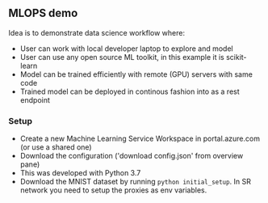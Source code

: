 ## MLOPS demo

Idea is to demonstrate data science workflow where:
* User can work with local developer laptop to explore and model
* User can use any open source ML toolkit, in this example it is scikit-learn
* Model can be trained efficiently with remote (GPU) servers with same code
* Trained model can be deployed in continous fashion into as a rest endpoint


### Setup

* Create a new Machine Learning Service Workspace in portal.azure.com (or use a shared one)
* Download the configuration ('download config.json' from overview pane)
* This was developed with Python 3.7
* Download the MNIST dataset by running `python initial_setup`. In SR network you need to setup the proxies as env variables.


